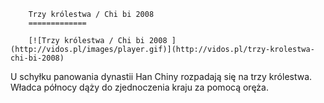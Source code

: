 
        Trzy królestwa / Chi bi 2008 
        =============
        
        [![Trzy królestwa / Chi bi 2008 ](http://vidos.pl/images/player.gif)](http://vidos.pl/trzy-krolestwa-chi-bi-2008)
        
        
 U schyłku panowania dynastii Han Chiny rozpadają się na trzy królestwa. Władca północy dąży do zjednoczenia kraju za pomocą oręża.
    